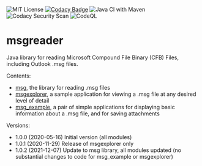 ![MIT License](https://img.shields.io/badge/license-MIT-green) 
[![Codacy Badge](https://app.codacy.com/project/badge/Grade/bff92d65422c458685832e811cda64c8)](https://www.codacy.com/gh/Jmcleodfoss/msgreader/dashboard?utm_source=github.com&amp;utm_medium=referral&amp;utm_content=Jmcleodfoss/msgreader&amp;utm_campaign=Badge_Grade)
![Java CI with Maven](https://github.com/Jmcleodfoss/msgreader/workflows/Java%20CI%20with%20Maven/badge.svg)
![Codacy Security Scan](https://github.com/Jmcleodfoss/msgreader/workflows/Codacy%20Security%20Scan/badge.svg) 
![CodeQL](https://github.com/Jmcleodfoss/msgreader/workflows/CodeQL/badge.svg) 
# msgreader
Java library for reading Microsoft Compound File Binary (CFB) Files, including Outlook .msg files.

Contents:
*   [msg](https://github.com/Jmcleodfoss/msgreader/tree/master/msg), the library for reading .msg files
*   [msgexplorer](https://github.com/Jmcleodfoss/msgreader/tree/master/msgexplorer), a sample application for viewing a .msg file at any desired level of detail
*   [msg_example](https://github.com/Jmcleodfoss/msgreader/tree/master/msg_example), a pair of simple applications for displaying basic information about a .msg file, and for saving attachments

Versions:
*   1.0.0 (2020-05-16) Initial version (all modules)
*   1.0.1 (2020-11-29) Release of msgexplorer only
*   1.0.2 (2021-12-07) Update to msg library, all modules updated (no substantial changes to code for msg_example or msgexplorer)

